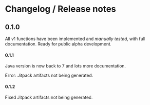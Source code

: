 # Changelog / Release notes

## 0.1.0

All v1 functions have been implemented and _manually tested_, with full documentation. Ready for
public alpha development.

#### 0.1.1

Java version is now back to 7 and lots more documentation.

Error: Jitpack artifacts not being generated.

#### 0.1.2

Fixed Jitpack artifacts not being generated.
